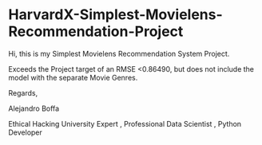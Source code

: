 # HarvardX-Simplest-Movielens-Recommendation-Project

Hi, this is my Simplest Movielens Recommendation System Project.

Exceeds the Project target of an RMSE <0.86490, but does not include the model with the separate Movie Genres.

Regards,

Alejandro Boffa

Ethical Hacking University Expert , Professional Data Scientist , Python Developer
